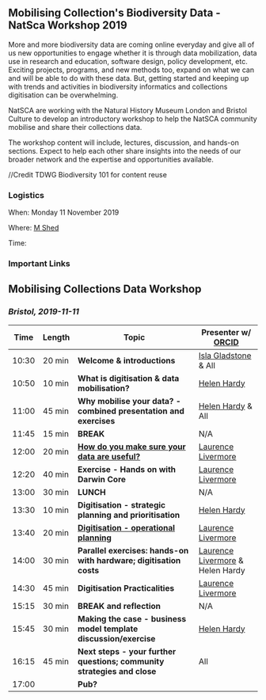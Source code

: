 ## Mobilising Collection's Biodiversity Data - NatSca Workshop 2019
More and more biodiversity data are coming online everyday and give all of us new opportunities to engage whether it is through data mobilization, data use in research and education, software design, policy development, etc. Exciting projects, programs, and new methods too, expand on what we can and will be able to do with these data. But, getting started and keeping up with trends and activities in biodiversity informatics and collections digitisation can be overwhelming.

NatSCA are working with the Natural History Museum London and Bristol Culture to develop an introductory workshop to help the NatSCA community mobilise and share their collections data.

The workshop content will include, lectures, discussion, and hands-on sections. Expect to help each other share insights into the needs of our broader network and the expertise and opportunities available.  

//Credit TDWG Biodiversity 101 for content reuse


### Logistics

When: Monday 11 November 2019

Where: [M Shed](https://goo.gl/maps/ukNrKaZgCDbYvHyu6)

Time: 

### Important Links

## Mobilising Collections Data Workshop
### _Bristol, 2019-11-11_
| Time | Length | Topic | Presenter  w/ [ORCID](https://orcid.org/) |
| --- | --- | --- | --- |
| 10:30 | 20 min | **Welcome & introductions** | [Isla Gladstone](https://orcid.org/0000-0001-6824-5918) & All |
| 10:50 | 10 min | **What is digitisation & data mobilisation?** | [Helen Hardy](https://orcid.org/0000-0002-9206-8357) |
| 11:00 | 45 min | **Why mobilise your data? - combined presentation and exercises** | [Helen Hardy](https://orcid.org/0000-0002-9206-8357) & All |
| 11:45 | 15 min | **BREAK** | N/A |
| 12:00 | 20 min | **[How do you make sure your data are useful?](https://doi.org/10.6084/m9.figshare.10280591)** | [Laurence Livermore](https://orcid.org/0000-0002-7341-1842) |
| 12:20 | 40 min | **Exercise - Hands on with Darwin Core** | [Laurence Livermore](https://orcid.org/0000-0002-7341-1842) |
| 13:00 | 30 min | **LUNCH** | N/A |
| 13:30 | 10 min | **Digitisation - strategic planning and prioritisation** | [Helen Hardy](https://orcid.org/0000-0002-9206-8357) |
| 13:40 | 20 min | **[Digitisation - operational planning](https://doi.org/10.6084/m9.figshare.10281923.v1)** | [Laurence Livermore](https://orcid.org/0000-0002-7341-1842) |
| 14:00 | 30 min | **Parallel exercises: hands-on with hardware; digitisation costs** | [Laurence Livermore](https://orcid.org/0000-0002-7341-1842) & Helen Hardy |
| 14:30 | 45 min | **Digitisation Practicalities** | [Laurence Livermore](https://orcid.org/0000-0002-7341-1842) |
| 15:15 | 30 min | **BREAK and reflection** | N/A |
| 15:45 | 30 min | **Making the case - business model template discussion/exercise** | [Helen Hardy](https://orcid.org/0000-0002-9206-8357) |
| 16:15 | 45 min | **Next steps - your further questions; community strategies and close** | All |
| 17:00 |  | **Pub?** |  |
